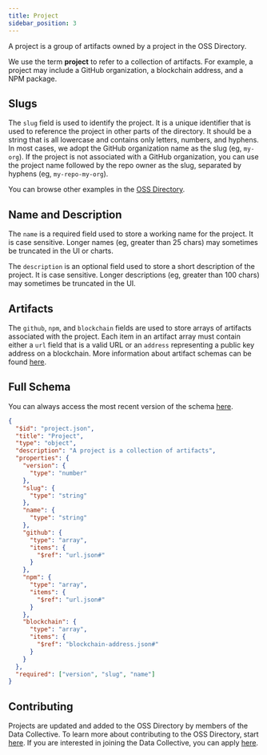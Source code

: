 ```yaml
---
title: Project
sidebar_position: 3
---
```


A project is a group of artifacts owned by a project in the OSS Directory.

We use the term **project** to refer to a collection of artifacts. For example, a project may include a GitHub organization, a blockchain address, and a NPM package.

## Slugs

The `slug` field is used to identify the project. It is a unique identifier that is used to reference the project in other parts of the directory. It should be a string that is all lowercase and contains only letters, numbers, and hyphens. In most cases, we adopt the GitHub organization name as the slug (eg, `my-org`). If the project is not associated with a GitHub organization, you can use the project name followed by the repo owner as the slug, separated by hyphens (eg, `my-repo-my-org`).

You can browse other examples in the [OSS Directory](https://github.com/opensource-observer/oss-directory/tree/main/data/projects).

## Name and Description

The `name` is a required field used to store a working name for the project. It is case sensitive. Longer names (eg, greater than 25 chars) may sometimes be truncated in the UI or charts.

The `description` is an optional field used to store a short description of the project. It is case sensitive. Longer descriptions (eg, greater than 100 chars) may sometimes be truncated in the UI.

## Artifacts

The `github`, `npm`, and `blockchain` fields are used to store arrays of artifacts associated with the project. Each item in an artifact array must contain either a `url` field that is a valid URL or an `address` representing a public key address on a blockchain. More information about artifact schemas can be found [here](./artifact).

## Full Schema

You can always access the most recent version of the schema [here](https://github.com/opensource-observer/oss-directory/blob/main/src/resources/schema/project.json).

```json
{
  "$id": "project.json",
  "title": "Project",
  "type": "object",
  "description": "A project is a collection of artifacts",
  "properties": {
    "version": {
      "type": "number"
    },
    "slug": {
      "type": "string"
    },
    "name": {
      "type": "string"
    },
    "github": {
      "type": "array",
      "items": {
        "$ref": "url.json#"
      }
    },
    "npm": {
      "type": "array",
      "items": {
        "$ref": "url.json#"
      }
    },
    "blockchain": {
      "type": "array",
      "items": {
        "$ref": "blockchain-address.json#"
      }
    }
  },
  "required": ["version", "slug", "name"]
}
```

## Contributing

Projects are updated and added to the OSS Directory by members of the Data Collective. To learn more about contributing to the OSS Directory, start [here](../../contribute/project-data). If you are interested in joining the Data Collective, you can apply [here](https://www.kariba.network).
